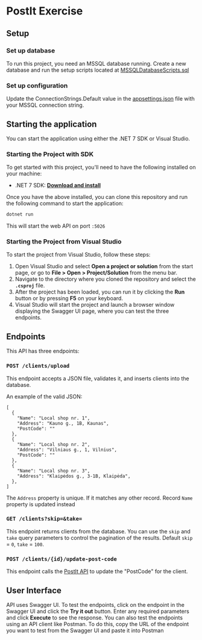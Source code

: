 # PostIt Exercise

## Setup

### **Set up database**
To run this project, you need an MSSQL database running. Create a new database and run the setup scripts located at [MSSQLDatabaseScripts.sql](Scripts/MSSQLDatabaseScripts.sql)

### **Set up configuration**
Update the ConnectionStrings.Default value in the [appsettings.json](PostitExercise/PostitExercise/appsettings.json) file with your MSSQL connection string.

## Starting the application

You can start the application using either the .NET 7 SDK or Visual Studio.

### **Starting the Project with SDK**

To get started with this project, you'll need to have the following installed on your machine:

- .NET 7 SDK: **[Download and install](https://dotnet.microsoft.com/download/dotnet/7.0)**

Once you have the above installed, you can clone this repository and run the following command to start the application:

```bash
dotnet run
```
This will start the web API on port `:5026`

### **Starting the Project from Visual Studio**

To start the project from Visual Studio, follow these steps:

1. Open Visual Studio and select **Open a project or solution** from the start page, or go to **File > Open > Project/Solution** from the menu bar.
2. Navigate to the directory where you cloned the repository and select the **`.csproj`** file.
3. After the project has been loaded, you can run it by clicking the **Run** button or by pressing **F5** on your keyboard.
4. Visual Studio will start the project and launch a browser window displaying the Swagger UI page, where you can test the three endpoints.

## **Endpoints**

This API has three endpoints:

### **`POST /clients/upload`**

This endpoint accepts a JSON file, validates it, and inserts clients into the database.

An example of the valid JSON:

```
[
  {
    "Name": "Local shop nr. 1",
    "Address": "Kauno g., 1B, Kaunas",
    "PostCode": ""
  },
  {
    "Name": "Local shop nr. 2",
    "Address": "Vilniaus g., 1, Vilnius",
    "PostCode": ""
  },
  {
    "Name": "Local shop nr. 3",
    "Address": "Klaipėdos g., 3-1B, Klaipėda",
  },
]
```

The `Address` property is unique. If it matches any other record. Record `Name` property is updated instead

### **`GET /clients?skip=&take=`**

This endpoint returns clients from the database. You can use the `skip` and `take` query parameters to control the pagination of the results. Default `skip` = `0`, `take` = `100`.

### **`POST /clients/{id}/update-post-code`**

This endpoint calls the [PostIt API](https://postit.lt/API/) to update the "PostCode" for the client.

## User Interface
 
API uses Swagger UI. To test the endpoints, click on the endpoint in the Swagger UI and click the **Try it out** button. Enter any required parameters and click **Execute** to see the response. You can also test the endpoints using an API client like Postman. To do this, copy the URL of the endpoint you want to test from the Swagger UI and paste it into Postman
